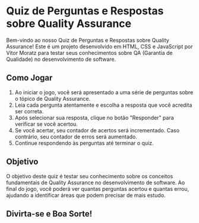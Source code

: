 # Quiz de Perguntas e Respostas sobre Quality Assurance

Bem-vindo ao nosso Quiz de Perguntas e Respostas sobre Quality Assurance! Este é um projeto desenvolvido em HTML, CSS e JavaScript por Vitor Moratz para testar seus conhecimentos sobre QA (Garantia de Qualidade) no desenvolvimento de software.

## Como Jogar

1. Ao iniciar o jogo, você será apresentado a uma série de perguntas sobre o tópico de Quality Assurance.
2. Leia cada pergunta atentamente e escolha a resposta que você acredita ser correta.
3. Após selecionar sua resposta, clique no botão "Responder" para verificar se você acertou.
4. Se você acertar, seu contador de acertos será incrementado. Caso contrário, seu contador de erros será aumentado.
5. Continue respondendo às perguntas até terminar o quiz.

## Objetivo

O objetivo deste quiz é testar seu conhecimento sobre os conceitos fundamentais de Quality Assurance no desenvolvimento de software. Ao final do jogo, você poderá ver quantas perguntas acertou e quantas errou, ajudando a identificar áreas que podem precisar de mais estudo.

## Divirta-se e Boa Sorte!
